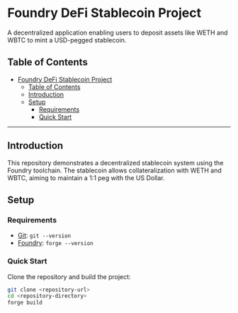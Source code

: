 # Foundry DeFi Stablecoin Project

A decentralized application enabling users to deposit assets like WETH and WBTC to mint a USD-pegged stablecoin.

## Table of Contents
- [Foundry DeFi Stablecoin Project](#foundry-defi-stablecoin-project)
  - [Table of Contents](#table-of-contents)
  - [Introduction](#introduction)
  - [Setup](#setup)
    - [Requirements](#requirements)
    - [Quick Start](#quick-start)

---

## Introduction

This repository demonstrates a decentralized stablecoin system using the Foundry toolchain. The stablecoin allows collateralization with WETH and WBTC, aiming to maintain a 1:1 peg with the US Dollar.

## Setup

### Requirements

- [Git](https://git-scm.com/): `git --version`
- [Foundry](https://getfoundry.sh/): `forge --version`

### Quick Start

Clone the repository and build the project:

```bash
git clone <repository-url>
cd <repository-directory>
forge build
